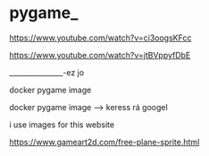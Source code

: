 # pygame_
https://www.youtube.com/watch?v=ci3oogsKFcc

https://www.youtube.com/watch?v=jtBVppyfDbE


_______________-ez jo

docker pygame image

docker pygame image    --> keress rá googel



i use images for this website

https://www.gameart2d.com/free-plane-sprite.html
